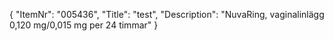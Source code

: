 {
  "ItemNr": "005436",
  "Title": "test",
  "Description": "NuvaRing, vaginalinlägg 0,120 mg/0,015 mg per 24 timmar"
}